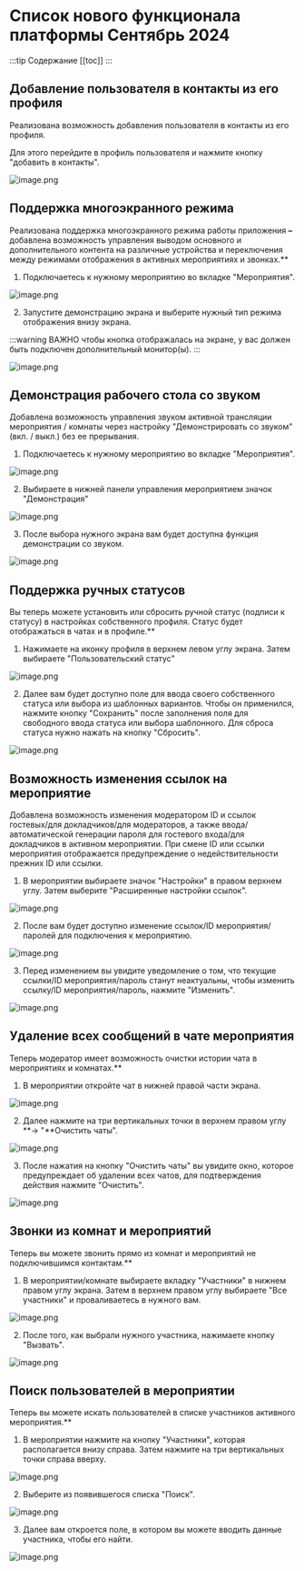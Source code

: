 # Список нового функционала платформы Сентябрь 2024

:::tip Содержание
[[toc]]
:::

## Добавление пользователя в контакты из его профиля

Реализована возможность добавления пользователя в контакты из его профиля.

Для этого перейдите в профиль пользователя и нажмите кнопку "добавить в контакты".

![image.png](../img/fSiimage.png)

## Поддержка многоэкранного режима

Реализована поддержка многоэкранного режима работы приложения **–** добавлена возможность управления выводом основного и дополнительного контента на различные устройства и переключения между режимами отображения в активных мероприятиях и звонках.\*\*

1. Подключаетесь к нужному мероприятию во вкладке "Мероприятия".

![image.png](../img/Jcgimage.png)

2. Запустите демонстрацию экрана и выберите нужный тип режима отображения внизу экрана.

:::warning ВАЖНО
чтобы кнопка отображалась на экране, у вас должен быть подключен дополнительный монитор(ы).
:::

![image.png](../img/Jemimage.png)

## Демонстрация рабочего стола со звуком

Добавлена возможность управления звуком активной трансляции мероприятия / комнаты через настройку "Демонстрировать со звуком" (вкл. / выкл.) без ее прерывания.

1. Подключаетесь к нужному мероприятию во вкладке "Мероприятия".

![image.png](../img/zNMimage.png)

2. Выбираете в нижней панели управления мероприятием значок "Демонстрация"

![image.png](../img/BIeimage.png)

3. После выбора нужного экрана вам будет доступна функция демонстрации со звуком.

![image.png](../img/6kVimage.png)

## Поддержка ручных статусов

Вы теперь можете установить или сбросить ручной статус (подписи к статусу) в настройках собственного профиля. Статус будет отображаться в чатах и в профиле.\*\*

1. Нажимаете на иконку профиля в верхнем левом углу экрана. Затем выбираете "Пользовательский статус"

![image.png](../img/9S8image.png)

2. Далее вам будет доступно поле для ввода своего собственного статуса или выбора из шаблонных вариантов. Чтобы он применился, нажмите кнопку "Сохранить" после заполнения поля для свободного ввода статуса или выбора шаблонного. Для сброса статуса нужно нажать на кнопку "Сбросить".

![image.png](../img/o0jimage.png)

## Возможность изменения ссылок на мероприятие

Добавлена возможность изменения модератором ID и ссылок гостевых/для докладчиков/для модераторов, а также ввода/автоматической генерации пароля для гостевого входа/для докладчиков в активном мероприятии. При смене ID или ссылки мероприятия отображается предупреждение о недействительности прежних ID или ссылки.

1. В мероприятии выбираете значок "Настройки" в правом верхнем углу. Затем выберите "Расширенные настройки ссылок".

![image.png](../img/v7simage.png)

2. После вам будет доступно изменение ссылок/ID мероприятия/паролей для подключения к мероприятию.

![image.png](../img/mw5image.png)

3. Перед изменением вы увидите уведомление о том, что текущие ссылки/ID мероприятия/пароль станут неактуальны, чтобы изменить ссылку/ID мероприятия/пароль, нажмите "Изменить".

![image.png](../img/JHrimage.png)

## Удаление всех сообщений в чате мероприятия

Теперь модератор имеет возможность очистки истории чата в мероприятиях и комнатах.\*\*

1. В мероприятии откройте чат в нижней правой части экрана.

![image.png](../img/rfbimage.png)

2. Далее нажмите на три вертикальных точки в верхнем правом углу **→ "**Очистить чаты".

![image.png](../img/Rq1image.png)

3. После нажатия на кнопку "Очистить чаты" вы увидите окно, которое предупреждает об удалении всех чатов, для подтверждения действия нажмите "Очистить".

![image.png](../img/YhBimage.png)

## Звонки из комнат и мероприятий

Теперь вы можете звонить прямо из комнат и мероприятий не подключившимся контактам.\*\*

1. В мероприятии/комнате выбираете вкладку "Участники" в нижнем правом углу экрана. Затем в верхнем правом углу выбираете "Все участники" и проваливаетесь в нужного вам.

![image.png](../img/HTeimage.png)

2. После того, как выбрали нужного участника, нажимаете кнопку "Вызвать".

![image.png](../img/KZNimage.png)

## Поиск пользователей в мероприятии

Теперь вы можете искать пользователей в списке участников активного мероприятия.\*\*

1. В мероприятии нажмите на кнопку "Участники", которая располагается внизу справа. Затем нажмите на три вертикальных точки справа вверху.

![image.png](../img/e1Vimage.png)

2. Выберите из появившегося списка "Поиск".

![image.png](../img/Zu8image.png)

3. Далее вам откроется поле, в котором вы можете вводить данные участника, чтобы его найти.

![image.png](../img/HQAimage.png)
